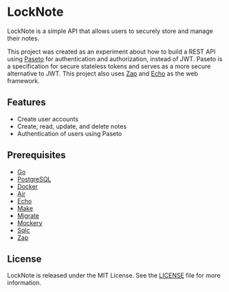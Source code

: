 # LockNote

LockNote is a simple API that allows users to securely store and manage their notes.

This project was created as an experiment about how to build a REST API using [Paseto](https://github.com/paragonie/paseto) for authentication and authorization, instead of JWT. Paseto is a specification for secure stateless tokens and serves as a more secure alternative to JWT. This project also uses [Zap](https://github.com/uber-go/zap) and [Echo](https://github.com/labstack/echo) as the web framework.
## Features

- Create user accounts
- Create, read, update, and delete notes
- Authentication of users using Paseto

## Prerequisites

- [Go](https://go.dev/doc/install)
- [PostgreSQL](https://www.postgresql.org/download/)
- [Docker](https://www.docker.com/products/docker-desktop)
- [Air](https://github.com/air-verse/air)
- [Echo](https://github.com/labstack/echo)
- [Make](https://www.gnu.org/software/make/)
- [Migrate](https://github.com/golang-migrate/migrate)
- [Mockery](https://github.com/vektra/mockery)
- [Sqlc](https://github.com/kyleconroy/sqlc)
- [Zap](https://github.com/uber-go/zap)

## License

LockNote is released under the MIT License. See the [LICENSE](LICENSE) file for more information.